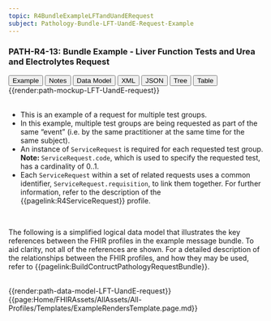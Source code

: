 ```yaml
---
topic: R4BundleExampleLFTandUandERequest
subject: Pathology-Bundle-LFT-UandE-Request-Example
---
```

### PATH-R4-13: Bundle Example - Liver Function Tests and Urea and Electrolytes Request
<div class="tab fhirTree">
    <button class="tablinks active" onclick="openTab(event, 'Example')">Example</button>
    <button class="tablinks" onclick="openTab(event, 'Notes')">Notes</button>
    <button class="tablinks" onclick="openTab(event, 'DataModel')">Data Model</button>
    <button class="tablinks" onclick="openTab(event, 'XML')">XML</button>
    <button class="tablinks" onclick="openTab(event, 'JSON')">JSON</button>
    <button class="tablinks" onclick="openTab(event, 'Tree')">Tree</button>
    <button class="tablinks" onclick="openTab(event, 'Table')">Table</button>
</div>    
<div id="Example" role="tabpanel" class="tabcontent"  style="display:block"> 
   {{render:path-mockup-LFT-UandE-request}}
</div>
<div id="Notes" role="tabpanel" class="tabcontent">
    <br>
    <ul>
        <li>This is an example of a request for multiple test groups.</li>
        <li>In this example, multiple test groups are being requested as part of the same “event” (i.e. by the same practitioner at the same time for the same subject).</li>
        <li>An instance of <code>ServiceRequest</code> is required for each requested test group. <b>Note: </b> <code>ServiceRequest.code</code>, which is used to specify the requested test, has a cardinality of 0..1.</li>
        <li>Each <code>ServiceRequest</code> within a set of related requests uses a common identifier, <code>ServiceRequest.requisition</code>, to link them together. For further information, refer to the description of the {{pagelink:R4ServiceRequest}} profile.</li>
    </ul>
</div>
<div id="DataModel" role="tabpanel" class="tabcontent">
    <br>
    <p>The following is a simplified logical data model that illustrates the key references between the FHIR profiles in the example message bundle. To aid clarity, not all of the references are shown. For a detailed description of the relationships between the FHIR profiles, and how they may be used, refer to {{pagelink:BuildContructPathologyRequestBundle}}.</p>
    <br>
    {{render:path-data-model-LFT-UandE-request}}
</div>
{{page:Home/FHIRAssets/AllAssets/All-Profiles/Templates/ExampleRendersTemplate.page.md}}

